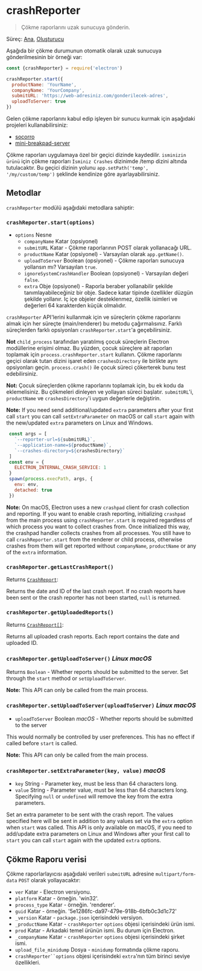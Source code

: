 # crashReporter

> Çökme raporlarını uzak sunucuya gönderin.

Süreç: [Ana](../glossary.md#main-process), [Oluşturucu](../glossary.md#renderer-process)

Aşağıda bir çökme durumunun otomatik olarak uzak sunucuya gönderilmesinin bir örneği var:

```javascript
const {crashReporter} = require('electron')

crashReporter.start({
  productName: 'YourName',
  companyName: 'YourCompany',
  submitURL: 'https://web-adresiniz.com/gonderilecek-adres',
  uploadToServer: true
})
```

Gelen çökme raporlarını kabul edip işleyen bir sunucu kurmak için aşağıdaki projeleri kullanabilirsiniz:

* [socorro](https://github.com/mozilla/socorro)
* [mini-breakpad-server](https://github.com/electron/mini-breakpad-server)

Çökme raporları uygulamaya özel bir geçici dizinde kaydedilir. `isminizin` `ürünü` için çökme raporları `İsminiz Crashes` dizinimde /temp dizini altında tutulacaktır. Bu geçici dizinin yolunu `app.setPath('temp', '/my/custom/temp')` şeklinde kendinize göre ayarlayabilirsiniz.

## Metodlar

`crashReporter` modülü aşağıdaki metodlara sahiptir:

### `crashReporter.start(options)`

* `options` Nesne 
  * `companyName` Katar (opsiyonel)
  * `submitURL` Katar - Çökme raporlarının POST olarak yollanacağı URL.
  * `productName` Katar (opsiyonel) - Varsayılan olarak `app.getName()`.
  * `uploadToServer` Boolean (opsiyonel) - Çökme raporları sunucuya yollansın mı? Varsayılan `true`.
  * `ignoreSystemCrashHandler` Boolean (opsiyonel) - Varsayılan değeri `false`.
  * `extra` Obje (opsiyonel) - Raporla beraber yollanabilir şekilde tanımlayabileceğiniz bir obje. Sadece katar tipinde özellikler düzgün şekilde yollanır. Iç içe objeler desteklenmez, özellik isimleri ve değerleri 64 karakterden küçük olmalıdır.

`crashReporter` API'lerini kullanmak için ve süreçlerin çökme raporlarını almak için her süreçte (main/renderer) bu metodu çağırmalısınız. Farklı süreçlerden farklı opsiyonları `crashReporter.start`'a geçebilirsiniz.

**Not** `child_process` tarafından yaratılmış çocuk süreçlerin Electron modüllerine erişimi olmaz. Bu yüzden, çocuk süreçlere ait raporları toplamak için `process.crashReporter.start` kullanın. Çökme raporlarını geçici olarak tutan dizini işaret eden `crashesDirectory` ile birlikte aynı opsiyonları geçin. `process.crash()` ile çocuk süreci çökerterek bunu test edebilirsiniz.

**Not:** Çocuk süreçlerden çökme raporlarını toplamak için, bu ek kodu da eklemelisiniz. Bu çökmeleri dinleyen ve yollayan süreci başlatır. `submitURL`'i, `productName` ve `crashesDirectory`'i uygun değerlerle değiştirin.

**Note:** If you need send additional/updated `extra` parameters after your first call `start` you can call `setExtraParameter` on macOS or call `start` again with the new/updated `extra` parameters on Linux and Windows.

```js
 const args = [
   `--reporter-url=${submitURL}`,
   `--application-name=${productName}`,
   `--crashes-directory=${crashesDirectory}`
 ]
 const env = {
   ELECTRON_INTERNAL_CRASH_SERVICE: 1
 }
 spawn(process.execPath, args, {
   env: env,
   detached: true
 })
```

**Note:** On macOS, Electron uses a new `crashpad` client for crash collection and reporting. If you want to enable crash reporting, initializing `crashpad` from the main process using `crashReporter.start` is required regardless of which process you want to collect crashes from. Once initialized this way, the crashpad handler collects crashes from all processes. You still have to call `crashReporter.start` from the renderer or child process, otherwise crashes from them will get reported without `companyName`, `productName` or any of the `extra` information.

### `crashReporter.getLastCrashReport()`

Returns [`CrashReport`](structures/crash-report.md):

Returns the date and ID of the last crash report. If no crash reports have been sent or the crash reporter has not been started, `null` is returned.

### `crashReporter.getUploadedReports()`

Returns [`CrashReport[]`](structures/crash-report.md):

Returns all uploaded crash reports. Each report contains the date and uploaded ID.

### `crashReporter.getUploadToServer()` *Linux* *macOS*

Returns `Boolean` - Whether reports should be submitted to the server. Set through the `start` method or `setUploadToServer`.

**Note:** This API can only be called from the main process.

### `crashReporter.setUploadToServer(uploadToServer)` *Linux* *macOS*

* `uploadToServer` Boolean *macOS* - Whether reports should be submitted to the server

This would normally be controlled by user preferences. This has no effect if called before `start` is called.

**Note:** This API can only be called from the main process.

### `crashReporter.setExtraParameter(key, value)` *macOS*

* `key` String - Parameter key, must be less than 64 characters long.
* `value` String - Parameter value, must be less than 64 characters long. Specifying `null` or `undefined` will remove the key from the extra parameters.

Set an extra parameter to be sent with the crash report. The values specified here will be sent in addition to any values set via the `extra` option when `start` was called. This API is only available on macOS, if you need to add/update extra parameters on Linux and Windows after your first call to `start` you can call `start` again with the updated `extra` options.

## Çökme Raporu verisi

Çökme raporlarlayıcısı aşağıdaki verileri `submitURL` adresine `multipart/form-data` `POST` olarak yollayacaktır:

* `ver` Katar - Electron versiyonu.
* `platform` Katar - örneğin. 'win32'.
* `process_type` Katar - örneğin. 'renderer'.
* `guid` Katar - örneğin. '5e1286fc-da97-479e-918b-6bfb0c3d1c72'
* `_version` Katar - `package.json` içerisindeki versiyon.
* `_productName` Katar - `crashReporter` `options` objesi içerisindeki ürün ismi.
* `prod` Katar - Arkadaki temel ürünün ismi. Bu durum için Electron.
* `_companyName` Katar - `crashReporter` `options` objesi içerisindeki şirket ismi.
* `upload_file_minidump` Dosya - `minidump` formatında çökme raporu.
* `crashReporter``options` objesi içerisindeki `extra`'nın tüm birinci seviye özellikleri.